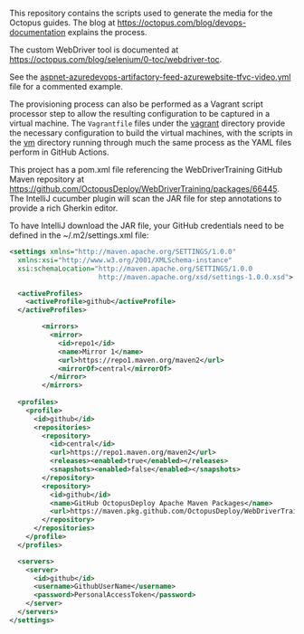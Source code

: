 This repository contains the scripts used to generate the media for the Octopus guides. The blog at 
https://octopus.com/blog/devops-documentation explains the process.

The custom WebDriver tool is documented at https://octopus.com/blog/selenium/0-toc/webdriver-toc.

See the [aspnet-azuredevops-artifactory-feed-azurewebsite-tfvc-video.yml](https://github.com/OctopusDeploy/OctopusGuides/blob/master/.github/workflows/aspnet-azuredevops-artifactory-feed-azurewebsite-tfvc-video.yml) 
file for a commented example.

The provisioning process can also be performed as a Vagrant script processor step to allow the resulting configuration
to be captured in a virtual machine. The `Vagrantfile` files under the [vagrant](https://github.com/OctopusDeploy/OctopusGuides/tree/master/vagrant) 
directory provide the necessary configuration to build the virtual machines, with the scripts in the 
[vm](https://github.com/OctopusDeploy/OctopusGuides/tree/master/vm) directory running through much the same process as 
the YAML files perform in GitHub Actions. 

This project has a pom.xml file referencing the WebDriverTraining GitHub Maven repository at https://github.com/OctopusDeploy/WebDriverTraining/packages/66445.
The IntelliJ cucumber plugin will scan the JAR file for step annotations to provide a rich Gherkin editor.

To have IntelliJ download the JAR file, your GitHub credentials need to be defined in the ~/.m2/settings.xml file:

```xml
<settings xmlns="http://maven.apache.org/SETTINGS/1.0.0"
  xmlns:xsi="http://www.w3.org/2001/XMLSchema-instance"
  xsi:schemaLocation="http://maven.apache.org/SETTINGS/1.0.0
                      http://maven.apache.org/xsd/settings-1.0.0.xsd">

  <activeProfiles>
    <activeProfile>github</activeProfile>
  </activeProfiles>

        <mirrors>
          <mirror>
            <id>repo1</id>
            <name>Mirror 1</name>
            <url>https://repo1.maven.org/maven2</url>
            <mirrorOf>central</mirrorOf>
          </mirror>
        </mirrors>
  
  <profiles>
    <profile>
      <id>github</id>
      <repositories>
        <repository>
          <id>central</id>
          <url>https://repo1.maven.org/maven2</url>
          <releases><enabled>true</enabled></releases>
          <snapshots><enabled>false</enabled></snapshots>
        </repository>
        <repository>
          <id>github</id>
          <name>GitHub OctopusDeploy Apache Maven Packages</name>
          <url>https://maven.pkg.github.com/OctopusDeploy/WebDriverTraining</url>
        </repository>
      </repositories>
    </profile>
  </profiles>

  <servers>
    <server>
      <id>github</id>
      <username>GithubUserName</username>
      <password>PersonalAccessToken</password>
    </server>
  </servers>
</settings>
```